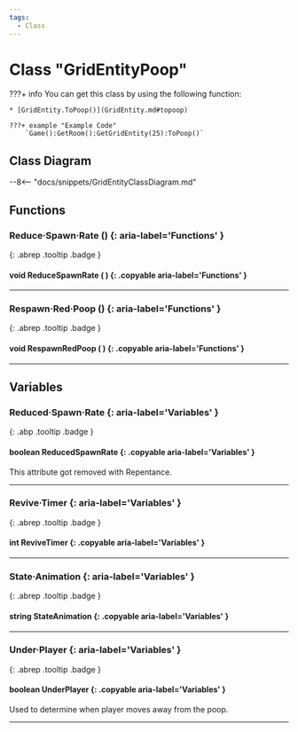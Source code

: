 ```yaml
---
tags:
  - Class
---
```

# Class "GridEntityPoop"

???+ info
    You can get this class by using the following function:

    * [GridEntity.ToPoop()](GridEntity.md#topoop)

    ???+ example "Example Code"
        `Game():GetRoom():GetGridEntity(25):ToPoop()`

## Class Diagram
--8<-- "docs/snippets/GridEntityClassDiagram.md"
## Functions
### Reduce·Spawn·Rate () {: aria-label='Functions' }
[ ](#){: .abrep .tooltip .badge }
#### void ReduceSpawnRate ( ) {: .copyable aria-label='Functions' }

___
### Respawn·Red·Poop () {: aria-label='Functions' }
[ ](#){: .abrep .tooltip .badge }
#### void RespawnRedPoop ( ) {: .copyable aria-label='Functions' }

___
## Variables
### Reduced·Spawn·Rate {: aria-label='Variables' }
[ ](#){: .abp .tooltip .badge }
#### boolean ReducedSpawnRate  {: .copyable aria-label='Variables' }
This attribute got removed with Repentance.
___
### Revive·Timer {: aria-label='Variables' }
[ ](#){: .abrep .tooltip .badge }
#### int ReviveTimer  {: .copyable aria-label='Variables' }

___
### State·Animation {: aria-label='Variables' }
[ ](#){: .abrep .tooltip .badge }
#### string StateAnimation  {: .copyable aria-label='Variables' }

___
### Under·Player {: aria-label='Variables' }
[ ](#){: .abrep .tooltip .badge }
#### boolean UnderPlayer  {: .copyable aria-label='Variables' }
Used to determine when player moves away from the poop.
___
